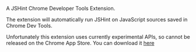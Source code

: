 A JSHint Chrome Developer Tools Extension. 

The extension will automatically run JSHint on JavaScript sources saved
in Chrome Dev Tools.

Unfortunately this extension uses currently experimental APIs, so cannot
be released on the Chrome App Store. You can download it [here](http://mrpotes.github.io/jshint-extension/)
